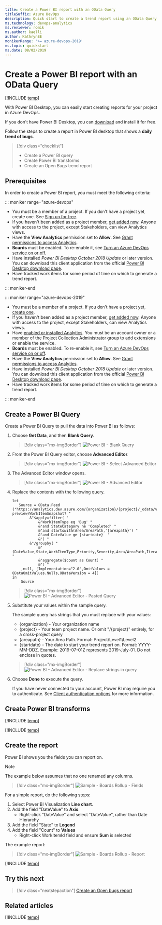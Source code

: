 ```yaml
---
title: Create a Power BI report with an OData Query
titleSuffix: Azure DevOps
description: Quick start to create a trend report using an OData Query
ms.technology: devops-analytics
ms.reviewer: romik
ms.author: kaelli
author: KathrynEE
monikerRange: '>= azure-devops-2019'
ms.topic: quickstart
ms.date: 08/02/2019
---
```


# Create a Power BI report with an OData Query

[!INCLUDE [temp](../includes/version-azure-devops.md)]

With Power BI Desktop, you can easily start creating reports for your project in Azure DevOps. 

If you don't have Power BI Desktop, you can [download](/power-bi/desktop-what-is-desktop) and install it for free.
 
Follow the steps to create a report in Power BI desktop that shows a **daily trend of bugs**.

> [!div class="checklist"] 
> * Create a Power BI query
> * Create Power BI transforms
> * Create an Open Bugs trend report

<a id="prerequisites">  </a>

## Prerequisites  

In order to create a Power BI report, you must meet the following criteria:  

::: moniker range="azure-devops"

- You must be a member of a project. If you don't have a project yet, create one. See [Sign up for free](/azure/devops/user-guide/sign-up-invite-teammates). 
- If you haven't been added as a project member, [get added now](/azure/devops/organizations/accounts/add-organization-users). Anyone with access to the project, except Stakeholders, can view Analytics views.
- Have the **View Analytics** permission set to **Allow**. See [Grant permissions  to access Analytics](/azure/devops/report/powerbi/analytics-security).
- **Boards** must be enabled. To re-enable it, see [Turn an Azure DevOps service on or off](../../organizations/settings/set-services.md). 
- Have installed *Power BI Desktop* *October 2018 Update* or later version. You can download this client application from the official [Power BI Desktop download page](/power-bi/desktop-what-is-desktop).
- Have tracked work items for some period of time on which to generate a trend report. 

::: moniker-end

::: moniker range="azure-devops-2019"

- You must be a member of a project. If you don't have a project yet, [create one](/azure/devops/organizations/projects/create-project). 
- If you haven't been added as a project member, [get added now](/azure/devops/organizations/security/add-users-team-project). Anyone with access to the project, except Stakeholders, can view Analytics views.
- Have [enabled or installed Analytics](../dashboards/analytics-extension.md). You must be an account owner or a member of the [Project Collection Administrator group](/azure/devops/organizations/security/set-project-collection-level-permissions) to add extensions or enable the service.
- **Boards** must be enabled. To re-enable it, see [Turn an Azure DevOps service on or off](../../organizations/settings/set-services.md).
- Have the **View Analytics** permission set to **Allow**. See [Grant permissions  to access Analytics](/azure/devops/report/powerbi/analytics-security).
- Have installed *Power BI Desktop* *October 2018 Update* or later version. You can download this client application from the official [Power BI Desktop download page](/power-bi/desktop-what-is-desktop).
- Have tracked work items for some period of time on which to generate a trend report. 

::: moniker-end


## Create a Power BI Query
    
Create a Power BI Query to pull the data into Power BI as follows:

1. Choose **Get Data**, and then **Blank Query**.

    > [!div class="mx-imgBorder"] 
    > ![Power BI - Blank Query](media/BlankQuery.png)

2. From the Power BI Query editor, choose **Advanced Editor**.

    > [!div class="mx-imgBorder"] 
    > ![Power BI - Select Advanced Editor](media/AdvancedEditor.png)

3. The Advanced Editor window opens.

    > [!div class="mx-imgBorder"] 
    > ![Power BI - Advanced Editor](media/odatapowerbi-advancededitor.png)

4. Replace the contents with the following query.
 
    ```
    let
       Source = OData.Feed ("https://analytics.dev.azure.com/{organization}/{project}/_odata/v3.0-preview/WorkItemSnapshot? "
            &"$apply=filter( "
                &"WorkItemType eq 'Bug' "
                &"and StateCategory ne 'Completed' "
                &"and startswith(Area/AreaPath,'{areapath}') "
                &"and DateValue ge {startdate}  "
                &") "
            &"/groupby( "
                &"(DateValue,State,WorkItemType,Priority,Severity,Area/AreaPath,Iteration/IterationPath,AreaSK), "
                &"aggregate($count as Count) "
                &") "
        ,null, [Implementation="2.0",OmitValues = ODataOmitValues.Nulls,ODataVersion = 4]) 
    in
        Source
    ```

    > [!div class="mx-imgBorder"] 
    > ![Power BI - Advanced Editor - Pasted Query](media/odatapowerbi-advancededitor-pasted.png)

5. Substitute your values within the sample query.

    The sample query has strings that you must replace with your values:

    * {organization} - Your organization name 
    * {project} - Your team project name. Or omit "/{project}" entirely, for a cross-project query
    * {areapath} - Your Area Path. Format: Project\Level1\Level2
    * {startdate} - The date to start your trend report on. Format: YYYY-MM-DDZ. Example: 2019-07-01Z represents 2019-July-01. Do not enclose in quotes.

    > [!div class="mx-imgBorder"] 
    > ![Power BI - Advanced Editor - Replace strings in query](media/odatapowerbi-advancededitor-replaced.png)

6. Choose **Done** to execute the query.

    If you have never connected to your account, Power BI may require you to authenticate. See [Client authentication options](client-authentication-options.md) for more information.

## Create Power BI transforms

[!INCLUDE [temp](includes/sample-expandcolumns.md)]

[!INCLUDE [temp](includes/sample-finish-query.md)]


## Create the report

Power BI shows you the fields you can report on. 

> [!NOTE]   
> The example below assumes that no one renamed any columns. 

> [!div class="mx-imgBorder"] 
> ![Sample - Boards Rollup - Fields](media/odatapowerbi-bugtrend-fields.png)

For a simple report, do the following steps:

1. Select Power BI Visualization **Line chart**. 
1. Add the field "DateValue" to **Axis**
    - Right-click "DateValue" and select "DateValue", rather than Date Hierarchy
1. Add the field "State" to **Legend**
1. Add the field "Count" to **Values**
    - Right-click WorkItemId field and ensure **Sum** is selected

The example report:

> [!div class="mx-imgBorder"] 
> ![Sample - Boards Rollup - Report](media/odatapowerbi-bugtrend-report.png)

[!INCLUDE [temp](includes/sample-multipleteams.md)]

<a id="q-a">  </a>
## Try this next
> [!div class="nextstepaction"]
> [Create an Open bugs report](sample-boards-openbugs.md)


## Related articles

[!INCLUDE [temp](includes/sample-relatedarticles.md)]
